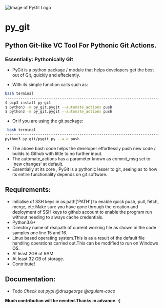 ![Image of PyGit Logo](https://github.com/malgulam/PyGit/blob/master/pygit/PyGitLogo.png) 
# py_git
## Python Git-like VC Tool For Pythonic Git Actions.
### Essentially: Pythonically Git
 -  PyGit is a python package / module that helps developers get the best out of Git, quickly and effeciently. 
 
 - With its simple function calls such as:
```bash
bash terminal 
---------------------------------------------------------------------------------------------------
$ pip3 install py-git
$ python3 -m py_git.pygit --automate_actions push
$ python3 -m py_git.pygit --automate_actions push
```
 - Or if you are using the git package:
```bash
 bash terminal
---------------------------------------------------------------------------------------------------
python3 py_git/pygit.py --a_a push
```
 - The above bash code helps the developer effortlessly push new code / builds to Github with little to no further
 input.
 - The automate_actions has a parameter known as commit_msg set to 'new changes' at default.
 - Essentially at its core , PyGit is a pythonic lesser to git, seeing as to how its entire
 functionality depends on git software.
## Requirements:
 - Initialise of SSH keys in os.path['PATH'] to enable quick push, pull, fetch, merge, etc.Make sure you have gone through the creation and deployment of SSH keys to github account to enable the program run without needing to always cache credentials.
 - Python3.6+
 - Directory name of realpath of current working file as shown in the code samples one line 15 and 16.
 - Linux based operating system.This is as a result of the default file handling operations carried out.This can be modified to run on Windows OS.
 - At least 2GB of RAM.
 - At least 32 GB of storage.
 - Contribute!

## Documentation:
- Todo
*Check out pypi @druzgeorge @agulam-coco*



**Much contribution will be needed.Thanks in advance. :]**
